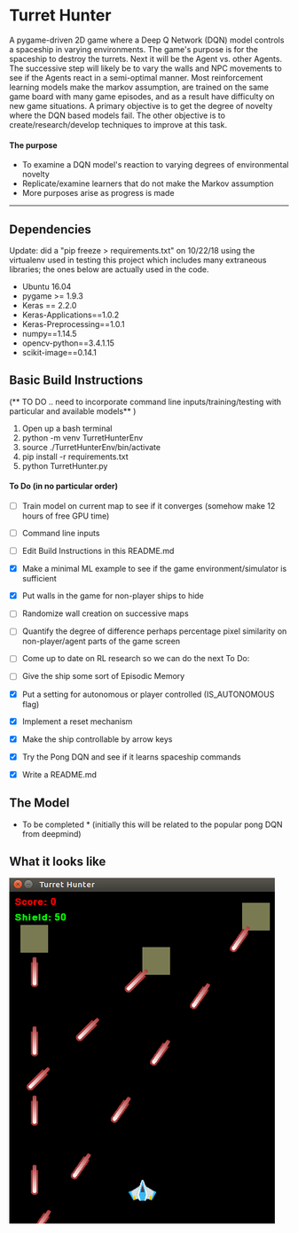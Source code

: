 [//]: # (Image References)
[image1]: ./image-examples/gameplay_img.png "Gameplay"


# Turret Hunter
A pygame-driven 2D game where a Deep Q Network (DQN) model controls a spaceship in varying environments. The game's purpose is for the spaceship to destroy the turrets. Next it will be the Agent vs. other Agents. The successive step will likely be to vary the walls and NPC movements to see if the Agents react in a semi-optimal manner. Most reinforcement learning models make the markov assumption, are trained on the same game board with many game episodes, and as a result have difficulty on new game situations. A primary objective is to get the degree of novelty where the DQN based models fail. The other objective is to create/research/develop techniques to improve at this task.  

#### The purpose
* To examine a DQN model's reaction to varying degrees of environmental novelty
* Replicate/examine learners that do not make the Markov assumption
* More purposes arise as progress is made

---

## Dependencies
Update: did a "pip freeze > requirements.txt" on 10/22/18 using the virtualenv used in testing this project which includes many extraneous libraries; the ones below are actually used in the code.
* Ubuntu 16.04
* pygame >= 1.9.3
* Keras == 2.2.0
* Keras-Applications==1.0.2
* Keras-Preprocessing==1.0.1
* numpy==1.14.5
* opencv-python==3.4.1.15
* scikit-image==0.14.1


## Basic Build Instructions
(** TO DO .. need to incorporate command line inputs/training/testing with particular and available models** )
1. Open up a bash terminal
2. python -m venv TurretHunterEnv
3. source ./TurretHunterEnv/bin/activate
4. pip install -r requirements.txt
5. python TurretHunter.py

#### To Do (in no particular order)
- [ ] Train model on current map to see if it converges (somehow make 12 hours of free GPU time)
- [ ] Command line inputs
- [ ] Edit Build Instructions in this README.md
- [x] Make a minimal ML example to see if the game environment/simulator is sufficient
- [x] Put walls in the game for non-player ships to hide
- [ ] Randomize wall creation on successive maps
- [ ] Quantify the degree of difference perhaps percentage pixel similarity on non-player/agent parts of the game screen
- [ ] Come up to date on RL research so we can do the next To Do:
- [ ] Give the ship some sort of Episodic Memory
- [x] Put a setting for autonomous or player controlled (IS_AUTONOMOUS flag)
- [x] Implement a reset mechanism
- [x] Make the ship controllable by arrow keys
- [x] Try the Pong DQN and see if it learns spaceship commands
- [x] Write a README.md


## The Model
* To be completed * (initially this will be related to the popular pong DQN from deepmind)

## What it looks like
![Bonne journée!!][image1]

